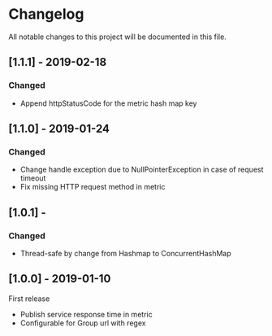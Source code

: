 # Changelog
All notable changes to this project will be documented in this file.


## [1.1.1] - 2019-02-18
### Changed
- Append httpStatusCode for the metric hash map key

## [1.1.0] - 2019-01-24
### Changed
- Change handle exception due to NullPointerException in case of request timeout
- Fix missing HTTP request method in metric

## [1.0.1] - 
### Changed
- Thread-safe by change from Hashmap to ConcurrentHashMap

## [1.0.0] - 2019-01-10
First release
- Publish service response time in metric
- Configurable for Group url with regex